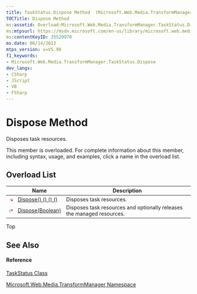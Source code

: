 ```yaml
---
title: TaskStatus.Dispose Method  (Microsoft.Web.Media.TransformManager)
TOCTitle: Dispose Method
ms:assetid: Overload:Microsoft.Web.Media.TransformManager.TaskStatus.Dispose
ms:mtpsurl: https://msdn.microsoft.com/en-us/library/microsoft.web.media.transformmanager.taskstatus.dispose(v=VS.90)
ms:contentKeyID: 35520970
ms.date: 06/14/2012
mtps_version: v=VS.90
f1_keywords:
- Microsoft.Web.Media.TransformManager.TaskStatus.Dispose
dev_langs:
- CSharp
- JScript
- VB
- FSharp
---
```


# Dispose Method

Disposes task resources.

This member is overloaded. For complete information about this member, including syntax, usage, and examples, click a name in the overload list.

## Overload List

||Name|Description|
|--- |--- |--- |
|![Public method](images/Hh125771.pubmethod(en-us,VS.90).gif "Public method")|[Dispose() () () ()](taskstatus-dispose-method-microsoft-web-media-transformmanager_1.md)|Disposes task resources.|
|![Protected method](images/Hh125771.protmethod(en-us,VS.90).gif "Protected method")|[Dispose(Boolean)](taskstatus-dispose-method-boolean-microsoft-web-media-transformmanager.md)|Disposes task resources and optionally releases the managed resources.|

Top

## See Also

#### Reference

[TaskStatus Class](taskstatus-class-microsoft-web-media-transformmanager.md)

[Microsoft.Web.Media.TransformManager Namespace](microsoft-web-media-transformmanager-namespace.md)

